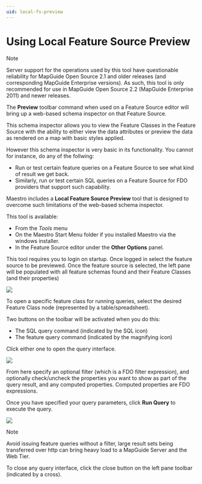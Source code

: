```yaml
---
uid: local-fs-preview
---
```

# Using Local Feature Source Preview

> [!NOTE]
> Server support for the operations used by this tool have questionable reliability for MapGuide Open Source 2.1 and older releases 
> (and corresponding MapGuide Enterprise versions). As such, this tool is only recommended for use in MapGuide Open Source 2.2 (MapGuide Enterprise 2011)
> and newer releases.

The **Preview** toolbar command when used on a Feature Source editor will bring up a web-based schema inspector on that Feature Source.

This schema inspector allows you to view the Feature Classes in the Feature Source with the ability to either view the data attributes or 
preview the data as rendered on a map with basic styles applied.

However this schema inspector is very basic in its functionality. You cannot for instance, do any of the follwing:

 * Run or test certain feature queries on a Feature Source to see what kind of result we get back.
 * Similarly, run or test certain SQL queries on a Feature Source for FDO providers that support such capability.
 
Maestro includes a **Local Feature Source Preview** tool that is designed to overcome such limitations of the web-based
schema inspector.

This tool is available:

 * From the *Tools* menu
 * On the Maestro Start Menu folder if you installed Maestro via the windows installer.
 * In the Feature Source editor under the **Other Options** panel.

This tool requires you to login on startup. Once logged in select the feature source
to be previewed. Once the feature source is selected, the left pane will be populated with all feature schemas found
and their Feature Classes (and their properties)

![](../images/fspreview.png)

To open a specific feature class for running queries, select the desired Feature Class node (represented by a table/spreadsheet).

Two buttons on the toolbar will be activated when you do this:

 * The SQL query command (indicated by the SQL icon)
 * The feature query command (indicated by the magnifying icon)
 
Click either one to open the query interface.

![](../images/fspreview_query.png)

From here specify an optional filter (which is a FDO filter expression), and optionally check/uncheck the properties
you want to show as part of the query result, and any computed properties. Computed properties are FDO expressions.

Once you have specified your query parameters, click **Run Query** to execute the query.

![](../images/fspreview_query_results.png)

> [!NOTE]
> Avoid issuing feature queries without a filter, large result sets being transferred over http can bring heavy 
> load to a MapGuide Server and the Web Tier.

To close any query interface, click the close button on the left pane toolbar (indicated by a cross).
